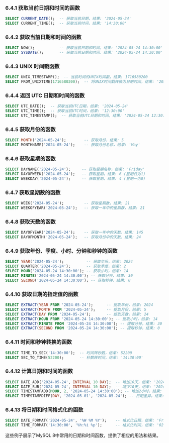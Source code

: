 ### 6.4.1 获取当前日期和时间的函数
```sql
SELECT CURRENT_DATE();  -- 获取当前日期，结果: '2024-05-24'
SELECT CURRENT_TIME();  -- 获取当前时间，结果: '14:30:00'
```

### 6.4.2 获取当前日期和时间的函数
```sql
SELECT NOW();           -- 获取当前日期和时间，结果: '2024-05-24 14:30:00'
SELECT SYSDATE();       -- 获取当前日期和时间，结果: '2024-05-24 14:30:00'
```

### 6.4.3 UNIX 时间戳函数
```sql
SELECT UNIX_TIMESTAMP();  -- 当前时间的UNIX时间戳，结果: 1716580200
SELECT FROM_UNIXTIME(1716580200);  -- 将UNIX时间戳转换为日期时间，结果: '2024-05-24 14:30:00'
```

### 6.4.4 返回 UTC 日期和时间的函数
```sql
SELECT UTC_DATE();  -- 获取当前UTC日期，结果: '2024-05-24'
SELECT UTC_TIME();  -- 获取当前UTC时间，结果: '12:30:00'
SELECT UTC_TIMESTAMP();  -- 获取当前UTC日期和时间，结果: '2024-05-24 12:30:00'
```

### 6.4.5 获取月份的函数
```sql
SELECT MONTH('2024-05-24');        -- 获取月份，结果: 5
SELECT MONTHNAME('2024-05-24');    -- 获取月份名称，结果: 'May'
```

### 6.4.6 获取星期的函数
```sql
SELECT DAYNAME('2024-05-24');     -- 获取星期名称，结果: 'Friday'
SELECT DAYOFWEEK('2024-05-24');   -- 获取星期，结果: 6 (星期日为1)
SELECT WEEKDAY('2024-05-24');     -- 获取星期，结果: 4 (星期一为0)
```

### 6.4.7 获取星期数的函数
```sql
SELECT WEEK('2024-05-24');         -- 获取星期数，结果: 21
SELECT WEEKOFYEAR('2024-05-24');   -- 获取一年中的星期数，结果: 21
```

### 6.4.8 获取天数的函数
```sql
SELECT DAYOFYEAR('2024-05-24');    -- 获取一年中的天数，结果: 145
SELECT DAYOFMONTH('2024-05-24');   -- 获取月份中的天数，结果: 24
```

### 6.4.9 获取年份、季度、小时、分钟和秒钟的函数
```sql
SELECT YEAR('2024-05-24');          -- 获取年份，结果: 2024
SELECT QUARTER('2024-05-24');       -- 获取季度，结果: 2
SELECT HOUR('2024-05-24 14:30:00'); -- 获取小时，结果: 14
SELECT MINUTE('2024-05-24 14:30:00'); -- 获取分钟，结果: 30
SELECT SECOND('2024-05-24 14:30:00'); -- 获取秒钟，结果: 0
```

### 6.4.10 获取日期的指定值的函数
```sql
SELECT EXTRACT(YEAR FROM '2024-05-24');      -- 提取年份，结果: 2024
SELECT EXTRACT(MONTH FROM '2024-05-24');     -- 提取月份，结果: 5
SELECT EXTRACT(DAY FROM '2024-05-24');       -- 提取天数，结果: 24
SELECT EXTRACT(HOUR FROM '2024-05-24 14:30:00'); -- 提取小时，结果: 14
SELECT EXTRACT(MINUTE FROM '2024-05-24 14:30:00'); -- 提取分钟，结果: 30
SELECT EXTRACT(SECOND FROM '2024-05-24 14:30:00'); -- 提取秒钟，结果: 0
```

### 6.4.11 时间和秒钟转换的函数
```sql
SELECT TIME_TO_SEC('14:30:00');  -- 时间转秒数，结果: 52200
SELECT SEC_TO_TIME(52200);       -- 秒数转时间，结果: '14:30:00'
```

### 6.4.12 计算日期和时间的函数
```sql
SELECT DATE_ADD('2024-05-24', INTERVAL 10 DAY);  -- 增加10天，结果: '2024-06-03'
SELECT DATE_SUB('2024-05-24', INTERVAL 10 DAY);  -- 减少10天，结果: '2024-05-14'
SELECT TIMESTAMPADD(HOUR, 2, '2024-05-24 14:30:00'); -- 增加2小时，结果: '2024-05-24 16:30:00'
SELECT TIMESTAMPDIFF(DAY, '2024-05-01', '2024-05-24'); -- 日期差异，结果: 23
```

### 6.4.13 将日期和时间格式化的函数
```sql
SELECT DATE_FORMAT('2024-05-24', '%W %M %Y');    -- 格式化日期，结果: 'Friday May 2024'
SELECT TIME_FORMAT('14:30:00', '%h:%i %p');      -- 格式化时间，结果: '02:30 PM'
```

这些例子展示了MySQL 8中常用的日期和时间函数，提供了相应的用法和结果。